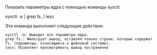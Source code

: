 Показать параметры ядра с помощью команды sysctl.

sysctl -a | grep fs. | less

Эта команда выполняет следующие действия:

    sysctl -a: Выводит все параметры ядра.
    grep fs.: Фильтрует вывод, оставляя только строки, которые содержат fs. (параметры, относящиеся к файловой системе).
    less: Позволяет просматривать вывод постранично